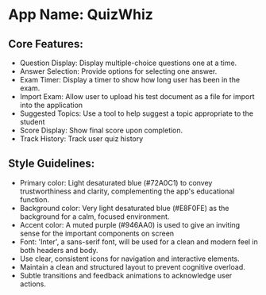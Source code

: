 # **App Name**: QuizWhiz

## Core Features:

- Question Display: Display multiple-choice questions one at a time.
- Answer Selection: Provide options for selecting one answer.
- Exam Timer: Display a timer to show how long user has been in the exam.
- Import Exam: Allow user to upload his test document as a file for import into the application
- Suggested Topics: Use a tool to help suggest a topic appropriate to the student
- Score Display: Show final score upon completion.
- Track History: Track user quiz history

## Style Guidelines:

- Primary color: Light desaturated blue (#72A0C1) to convey trustworthiness and clarity, complementing the app's educational function.
- Background color: Very light desaturated blue (#E8F0FE) as the background for a calm, focused environment.
- Accent color: A muted purple (#946AA0) is used to give an inviting sense for the important components on screen
- Font: 'Inter', a sans-serif font, will be used for a clean and modern feel in both headers and body.
- Use clear, consistent icons for navigation and interactive elements.
- Maintain a clean and structured layout to prevent cognitive overload.
- Subtle transitions and feedback animations to acknowledge user actions.